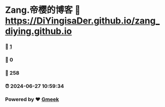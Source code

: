 # Zang.帝樱的博客 :link: https://DiYingisaDer.github.io/zang_diying.github.io 
### :page_facing_up: [1](https://DiYingisaDer.github.io/zang_diying.github.io/tag.html) 
### :speech_balloon: 0 
### :hibiscus: 258 
### :alarm_clock: 2024-06-27 10:59:34 
### Powered by :heart: [Gmeek](https://github.com/Meekdai/Gmeek)
